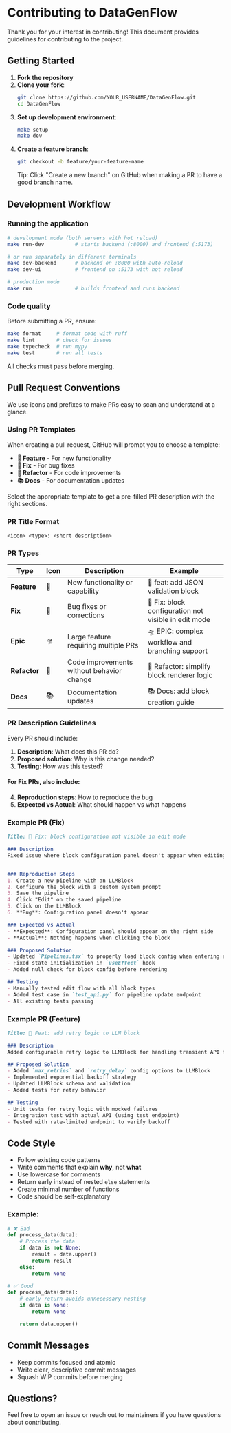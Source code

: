 # Contributing to DataGenFlow

Thank you for your interest in contributing! This document provides guidelines for contributing to the project.

## Getting Started

1. **Fork the repository**
2. **Clone your fork**:
   ```bash
   git clone https://github.com/YOUR_USERNAME/DataGenFlow.git
   cd DataGenFlow
   ```
3. **Set up development environment**:
   ```bash
   make setup
   make dev
   ```
4. **Create a feature branch**:
   ```bash
   git checkout -b feature/your-feature-name
   ```
   Tip: Click "Create a new branch" on GitHub when making a PR to have a good branch name.

## Development Workflow

### Running the application
```bash
# development mode (both servers with hot reload)
make run-dev          # starts backend (:8000) and frontend (:5173)

# or run separately in different terminals
make dev-backend      # backend on :8000 with auto-reload
make dev-ui           # frontend on :5173 with hot reload

# production mode
make run              # builds frontend and runs backend
```

### Code quality
Before submitting a PR, ensure:
```bash
make format     # format code with ruff
make lint       # check for issues
make typecheck  # run mypy
make test       # run all tests
```

All checks must pass before merging.

## Pull Request Conventions

We use icons and prefixes to make PRs easy to scan and understand at a glance.

### Using PR Templates

When creating a pull request, GitHub will prompt you to choose a template:
- **🚀 Feature** - For new functionality
- **🧩 Fix** - For bug fixes
- **📐 Refactor** - For code improvements
- **📚 Docs** - For documentation updates

Select the appropriate template to get a pre-filled PR description with the right sections.

### PR Title Format

```
<icon> <type>: <short description>
```

### PR Types

| Type | Icon | Description | Example |
|------|------|-------------|---------|
| **Feature** | 🚀 | New functionality or capability | 🚀 feat: add JSON validation block |
| **Fix** | 🧩 | Bug fixes or corrections | 🧩 Fix: block configuration not visible in edit mode |
| **Epic** | 🛸 | Large feature requiring multiple PRs | 🛸 EPIC: complex workflow and branching support |
| **Refactor** | 📐 | Code improvements without behavior change | 📐 Refactor: simplify block renderer logic |
| **Docs** | 📚 | Documentation updates | 📚 Docs: add block creation guide |

### PR Description Guidelines

Every PR should include:

1. **Description**: What does this PR do?
2. **Proposed solution**: Why is this change needed?
3. **Testing**: How was this tested?

#### For Fix PRs, also include:
4. **Reproduction steps**: How to reproduce the bug
5. **Expected vs Actual**: What should happen vs what happens

### Example PR (Fix)

```markdown
Title: 🧩 Fix: block configuration not visible in edit mode

### Description
Fixed issue where block configuration panel doesn't appear when editing existing pipelines.


### Reproduction Steps
1. Create a new pipeline with an LLMBlock
2. Configure the block with a custom system prompt
3. Save the pipeline
4. Click "Edit" on the saved pipeline
5. Click on the LLMBlock
6. **Bug**: Configuration panel doesn't appear

### Expected vs Actual
- **Expected**: Configuration panel should appear on the right side
- **Actual**: Nothing happens when clicking the block

### Proposed Solution
- Updated `Pipelines.tsx` to properly load block config when entering edit mode
- Fixed state initialization in `useEffect` hook
- Added null check for block config before rendering

## Testing
- Manually tested edit flow with all block types
- Added test case in `test_api.py` for pipeline update endpoint
- All existing tests passing
```

### Example PR (Feature)

```markdown
Title: 🚀 Feat: add retry logic to LLM block

### Description
Added configurable retry logic to LLMBlock for handling transient API failures. LLM API calls can fail due to rate limits, network issues, or temporary outages. Without retries, entire pipeline executions fail, wasting compute and time.

## Proposed Solution
- Added `max_retries` and `retry_delay` config options to LLMBlock
- Implemented exponential backoff strategy
- Updated LLMBlock schema and validation
- Added tests for retry behavior

## Testing
- Unit tests for retry logic with mocked failures
- Integration test with actual API (using test endpoint)
- Tested with rate-limited endpoint to verify backoff
```

## Code Style

- Follow existing code patterns
- Write comments that explain **why**, not **what**
- Use lowercase for comments
- Return early instead of nested `else` statements
- Create minimal number of functions
- Code should be self-explanatory

### Example:

```python
# ❌ Bad
def process_data(data):
    # Process the data
    if data is not None:
        result = data.upper()
        return result
    else:
        return None

# ✅ Good
def process_data(data):
    # early return avoids unnecessary nesting
    if data is None:
        return None

    return data.upper()
```

## Commit Messages

- Keep commits focused and atomic
- Write clear, descriptive commit messages
- Squash WIP commits before merging

## Questions?

Feel free to open an issue or reach out to maintainers if you have questions about contributing.


